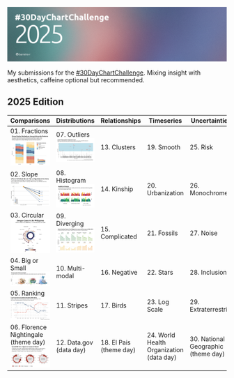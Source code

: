 ![cover](cover.jpg)

My submissions for the [#30DayChartChallenge](https://github.com/30DayChartChallenge). Mixing insight with aesthetics, caffeine optional but recommended.

## 2025 Edition 

| Comparisons                                                          | Distributions                                             | Relationships          | Timeseries                                      | Uncertainties                           |
|----------------------------------------------------------------------|-----------------------------------------------------------|------------------------|-------------------------------------------------|-----------------------------------------|
| 01. Fractions ![day1](/2025/images/day01.png)                        | 07. Outliers ![day7](/2025/images/day07.png)             | 13. Clusters            | 19. Smooth                                      | 25. Risk                                |
| 02. Slope ![day2](/2025/images/day02.png)                            | 08. Histogram ![day8](/2025/images/day08.png)            | 14. Kinship             | 20. Urbanization                                | 26. Monochrome                          |
| 03. Circular ![day3](/2025/images/day03.png)                         | 09. Diverging ![day9](/2025/images/day09.png)            | 15. Complicated         | 21. Fossils                                     | 27. Noise                               |
| 04. Big or Small ![day4](/2025/images/day04.png)                     | 10. Multi-modal                                          | 16. Negative            | 22. Stars                                       | 28. Inclusion                           |
| 05. Ranking ![day5](/2025/images/day05.png)                          | 11. Stripes                                              | 17. Birds               | 23. Log Scale                                   | 29. Extraterrestrial                    |
| 06. Florence Nightingale (theme day) ![day6](/2025/images/day06.png) | 12. Data.gov (data day)                                  | 18. El Pais (theme day) | 24. World Health Organization (data day)        | 30. National Geographic (theme day)     |